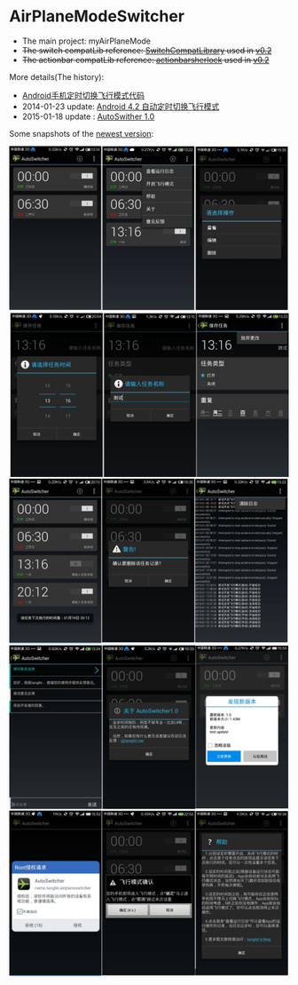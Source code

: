 AirPlaneModeSwitcher
===================

- The main project: myAirPlaneMode
- ~~The switch compatLib reference: [SwitchCompatLibrary](https://github.com/ankri/SwitchCompatLibrary) used in [v0.2](https://github.com/tl3shi/AirPlaneModeSwitcher/tree/v0.2)~~
- ~~The actionbar compatLib reference: [actionbarsherlock](https://github.com/JakeWharton/ActionBarSherlock) used in [v0.2](https://github.com/tl3shi/AirPlaneModeSwitcher/tree/v0.2)~~

More details(The history):

- [Android手机定时切换飞行模式代码](http://www.tanglei.name/android-switch-airplanemode-1/)
- 2014-01-23 update: [Android 4.2 自动定时切换飞行模式](http://www.tanglei.name/android-airplanemode-auto-switcher/)
- 2015-01-18 update : [AutoSwither 1.0](http://www.tanglei.name/android-airplanemode-auto-switcher-v2/)

Some snapshots of the [newest version](http://www.tanglei.name/android-airplanemode-auto-switcher-v2/):

![](snapshot/1-main.jpg)
![](snapshot/2-taskdetail.png)
![](snapshot/3-enable-delete-log.png)
![](snapshot/4-umeng-tools.png)
![](snapshot/5-others.png)